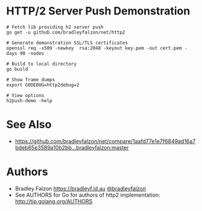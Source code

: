 # HTTP/2 Server Push Demonstration

```
# Fetch lib providing h2 server push
go get -u github.com/bradleyfalzon/net/http2

# Generate demonstration SSL/TLS certificates
openssl req -x509 -newkey  rsa:2048 -keyout key.pem -out cert.pem -days 90 -nodes

# Build to local directory
go build

# Show frame dumps
export GODEBUG=http2debug=2

# View options
h2push-demo -help
```

# See Also

- https://github.com/bradleyfalzon/net/compare/1aafd77e1e7f6849ad16a7bdeb65e3589a10b2bb...bradleyfalzon:master

# Authors

- Bradley Falzon https://bradleyf.id.au [@bradleyfalzon](https://twitter.com/bradleyfalzon)
- See AUTHORS for Go for authors of http2 implementation: http://tip.golang.org/AUTHORS
